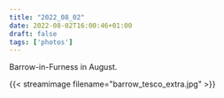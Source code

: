 ```yaml
---
title: "2022_08_02"
date: 2022-08-02T16:00:46+01:00
draft: false
tags: ['photos']
---
```


Barrow-in-Furness in August.

{{< streamimage filename="barrow_tesco_extra.jpg" >}}
